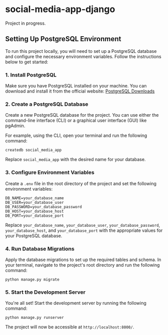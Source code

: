 # social-media-app-django

Project in progress.


## Setting Up PostgreSQL Environment

To run this project locally, you will need to set up a PostgreSQL database and configure the necessary environment variables. Follow the instructions below to get started:

### 1. Install PostgreSQL

Make sure you have PostgreSQL installed on your machine. You can download and install it from the official website: [PostgreSQL Downloads](https://www.postgresql.org/download/)

### 2. Create a PostgreSQL Database

Create a new PostgreSQL database for the project. You can use either the command-line interface (CLI) or a graphical user interface (GUI) like pgAdmin.

For example, using the CLI, open your terminal and run the following command:

```shell
createdb social_media_app
```

Replace `social_media_app` with the desired name for your database.

### 3. Configure Environment Variables

Create a `.env` file in the root directory of the project and set the following environment variables:

```plaintext
DB_NAME=your_database_name
DB_USER=your_database_user
DB_PASSWORD=your_database_password
DB_HOST=your_database_host
DB_PORT=your_database_port
```

Replace `your_database_name`, `your_database_user`, `your_database_password`, `your_database_host`, and `your_database_port` with the appropriate values for your PostgreSQL database.

### 4. Run Database Migrations

Apply the database migrations to set up the required tables and schema. In your terminal, navigate to the project's root directory and run the following command:

```shell
python manage.py migrate
```

### 5. Start the Development Server

You're all set! Start the development server by running the following command:

```shell
python manage.py runserver
```

The project will now be accessible at `http://localhost:8000/`.

